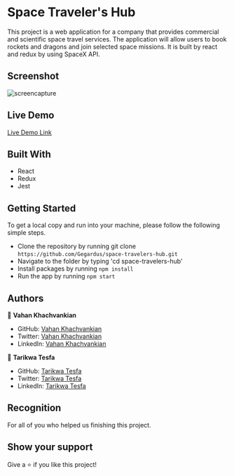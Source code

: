 # Space Traveler's Hub

This project is a web application for a company that provides commercial and scientific space travel services. The application will allow users to book rockets and dragons and join selected space missions. It is built by react and redux by using SpaceX API.

## Screenshot

![screencapture](https://user-images.githubusercontent.com/38283436/157690019-0a8d4bfa-2e4b-4998-8dd9-d5cf84750af1.png)

## Live Demo

[Live Demo Link]()

## Built With

- React
- Redux
- Jest

## Getting Started

To get a local copy and run into your machine, please follow the following simple steps.

- Clone the repository by running git clone `https://github.com/Gegardus/space-travelers-hub.git`
- Navigate to the folder by typing 'cd space-travelers-hub'
- Install packages by running `npm install`
- Run the app by running `npm start`

## Authors

👤 **Vahan Khachvankian**

- GitHub: [Vahan Khachvankian](https://github.com/Gegardus)
- Twitter: [Vahan Khachvankian](https://twitter.com/Gegardus)
- LinkedIn: [Vahan Khachvankian](https://www.linkedin.com/in/vahan-khachvankian/)


👤 **Tarikwa Tesfa**

- GitHub: [Tarikwa Tesfa](https://github.com/tariktesfa)
- Twitter: [Tarikwa Tesfa](https://twitter.com/tarik_tesfa)
- LinkedIn: [Tarikwa Tesfa](https://www.linkedin.com/in/tarikwa-tesfa-232a64167/)

## Recognition

For all of you who helped us finishing this project.
## Show your support

Give a ⭐ if you like this project!
